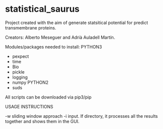 # statistical_saurus
Project created with the aim of generate statsitical potential for predict transmembrane proteins. 

Creators: Alberto Meseguer and Adrià Auladell Martín.

Modules/packages needed to install:
  PYTHON3
  - pexpect
  - time
  - Bio
  - pickle
  - logging
  - numpy 
  PYTHON2 
  - suds

All scripts can be downloaded via pip3/pip 

USAGE INSTRUCTIONS

-w sliding window approach 
-i input. If directory, it processes all the results together and shows them in the GUI.

  

  
